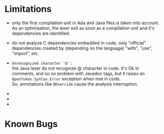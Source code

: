 Limitations
===========

- only the first compilation unit in Ada and Java files is taken into account.
  As an optimisation, the lexer exit as soon as a compilation unit and
  it's dependencies are identified.

- do not analyze C dependencies embedded in code, only "official" dependencies
  created by (depending on the language) "with", "use", "import", etc.

- `Unrecognized character '@'` :  
the Java lexer do not recognize @ character in code. It's Ok in comments, and so no problem with Javadoc tags, but it raises an `OpenToken.Syntax_Error` exception when met in code.  
So, annotations like `@Override` cause the analysis interruption.
-  

- 
- 
Known Bugs
==========


